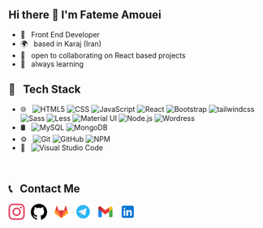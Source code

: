 ## Hi there 👋  I'm Fateme Amouei

- 💼 &nbsp; Front End Developer
- 🌍 &nbsp; based in Karaj (Iran)
- 🤝 &nbsp; open to collaborating on React based projects
- 🌱 &nbsp; always learning

<h2>🔧 &nbsp; Tech Stack</h2>

- 🌐 &nbsp;
  ![HTML5](https://img.shields.io/badge/-HTML5-333333?style=flat&logo=HTML5)
  ![CSS](https://img.shields.io/badge/-CSS-333333?style=flat&logo=CSS3&logoColor=1572B6)
  ![JavaScript](https://img.shields.io/badge/-JavaScript-333333?style=flat&logo=javascript)
  ![React](https://img.shields.io/badge/-React-333333?style=flat&logo=react)
  ![Bootstrap](https://img.shields.io/badge/-Bootstrap-333333?style=flat&logo=bootstrap&logoColor=563D7C)
  ![tailwindcss](https://img.shields.io/badge/-tailwindcss-333333?style=flat&logo=tailwindcss&logoColor=563D7C)
  ![Sass](https://img.shields.io/badge/-sass-333333?style=flat&logo=sass&logoColor=563D7C)
  ![Less](https://img.shields.io/badge/-less-333333?style=flat&logo=less&logoColor=563D7C)
  ![Material UI](https://img.shields.io/badge/-Material%20UI-333333?style=flat&logo=mui)
  ![Node.js](https://img.shields.io/badge/-Node.js-333333?style=flat&logo=node.js)
  ![Wordress](https://img.shields.io/badge/-wordpress-333333?style=flat&logo=wordpress)
- 🛢 &nbsp;
  ![MySQL](https://img.shields.io/badge/-MySQL-333333?style=flat&logo=mysql)
  ![MongoDB](https://img.shields.io/badge/-MongoDB-333333?style=flat&logo=mongodb)
- ⚙️ &nbsp;
  ![Git](https://img.shields.io/badge/-Git-333333?style=flat&logo=git)
  ![GitHub](https://img.shields.io/badge/-GitHub-333333?style=flat&logo=github)
  ![NPM](https://img.shields.io/badge/-npm-333333?style=flat&logo=npm&logoColor=563D7C)
- 🔧 &nbsp;
  ![Visual Studio Code](https://img.shields.io/badge/-Visual%20Studio%20Code-333333?style=flat&logo=visual-studio-code&logoColor=007ACC)
<br />
<h2>📞 &nbsp; Contact Me </h2>

<p align="left">
    <a href="https://www.instagram.com/fatemeamouie/" target="_blank" rel="noreferrer"><img src="https://raw.githubusercontent.com/sabzlearn-ir/sabzlearn-ir/326df429fa60b323e697a023715766629ad4047d/instagram.svg"       width="32" height="32" /></a>
    &nbsp;
    <a href="https://github.com/FatemeAmouei" target="_blank" rel="noreferrer"><img src="https://raw.githubusercontent.com/sabzlearn-ir/sabzlearn-ir/326df429fa60b323e697a023715766629ad4047d/github.svg" width="32"     height="32" /></a>
    &nbsp;
      <a href="https://gitlab.com/FatemeAmouei" target="_blank" rel="noreferrer"><img src="https://github.com/FatemeAmouei/FatemeAmouei/blob/main/icons8-gitlab.svg" width="32" height="32" /></a>
    &nbsp;
    <a href="https://t.me/Fatemeamouie/" target="_blank" rel="noreferrer"><img src="https://github.com/FatemeAmouei/FatemeAmouei/blob/main/icons8-telegram-96.svg" width="32" height="32" /></a>
    &nbsp;
    <a href="mailto:amoueifateme@gmail.com" target="_blank" rel="noreferrer"><img src="https://github.com/FatemeAmouei/FatemeAmouei/blob/main/icons8-gmail.svg" width="32" height="32" /></a>
      &nbsp;
    <a href="https://www.linkedin.com/in/fateme-amouie-aa1029324/?trk=public-profile-join-page" target="_blank" rel="noreferrer"><img src="https://github.com/FatemeAmouei/FatemeAmouei/blob/main/icons8-linkedin-48.png" width="32" height="32" /></a>
</p>

